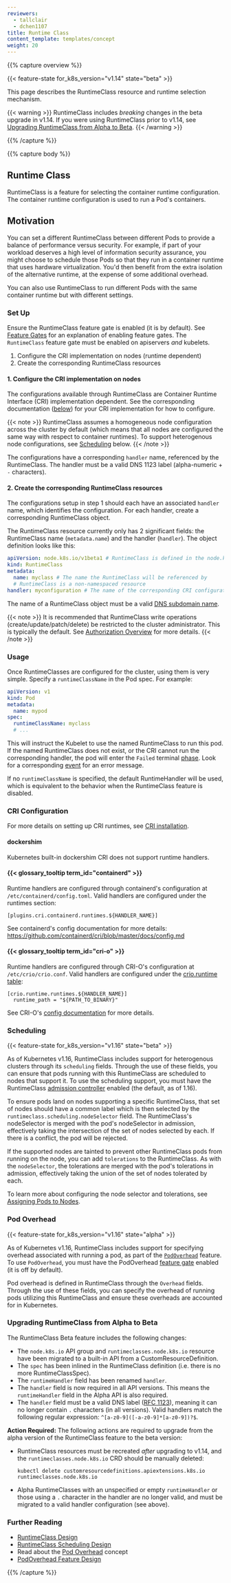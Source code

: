 ```yaml
---
reviewers:
  - tallclair
  - dchen1107
title: Runtime Class
content_template: templates/concept
weight: 20
---
```


{{% capture overview %}}

{{< feature-state for_k8s_version="v1.14" state="beta" >}}

This page describes the RuntimeClass resource and runtime selection mechanism.

{{< warning >}} RuntimeClass includes _breaking_ changes in the beta upgrade in
v1.14. If you were using RuntimeClass prior to v1.14, see
[Upgrading RuntimeClass from Alpha to Beta](#upgrading-runtimeclass-from-alpha-to-beta).
{{< /warning >}}

{{% /capture %}}

{{% capture body %}}

## Runtime Class

RuntimeClass is a feature for selecting the container runtime configuration. The
container runtime configuration is used to run a Pod's containers.

## Motivation

You can set a different RuntimeClass between different Pods to provide a balance
of performance versus security. For example, if part of your workload deserves a
high level of information security assurance, you might choose to schedule those
Pods so that they run in a container runtime that uses hardware virtualization.
You'd then benefit from the extra isolation of the alternative runtime, at the
expense of some additional overhead.

You can also use RuntimeClass to run different Pods with the same container
runtime but with different settings.

### Set Up

Ensure the RuntimeClass feature gate is enabled (it is by default). See
[Feature Gates](/docs/reference/command-line-tools-reference/feature-gates/) for
an explanation of enabling feature gates. The `RuntimeClass` feature gate must
be enabled on apiservers _and_ kubelets.

1. Configure the CRI implementation on nodes (runtime dependent)
2. Create the corresponding RuntimeClass resources

#### 1. Configure the CRI implementation on nodes

The configurations available through RuntimeClass are Container Runtime
Interface (CRI) implementation dependent. See the corresponding documentation
([below](#cri-configuration)) for your CRI implementation for how to configure.

{{< note >}} RuntimeClass assumes a homogeneous node configuration across the
cluster by default (which means that all nodes are configured the same way with
respect to container runtimes). To support heterogenous node configurations, see
[Scheduling](#scheduling) below. {{< /note >}}

The configurations have a corresponding `handler` name, referenced by the
RuntimeClass. The handler must be a valid DNS 1123 label (alpha-numeric + `-`
characters).

#### 2. Create the corresponding RuntimeClass resources

The configurations setup in step 1 should each have an associated `handler`
name, which identifies the configuration. For each handler, create a
corresponding RuntimeClass object.

The RuntimeClass resource currently only has 2 significant fields: the
RuntimeClass name (`metadata.name`) and the handler (`handler`). The object
definition looks like this:

```yaml
apiVersion: node.k8s.io/v1beta1 # RuntimeClass is defined in the node.k8s.io API group
kind: RuntimeClass
metadata:
  name: myclass # The name the RuntimeClass will be referenced by
  # RuntimeClass is a non-namespaced resource
handler: myconfiguration # The name of the corresponding CRI configuration
```

The name of a RuntimeClass object must be a valid
[DNS subdomain name](/docs/concepts/overview/working-with-objects/names#dns-subdomain-names).

{{< note >}} It is recommended that RuntimeClass write operations
(create/update/patch/delete) be restricted to the cluster administrator. This is
typically the default. See
[Authorization Overview](/docs/reference/access-authn-authz/authorization/) for
more details. {{< /note >}}

### Usage

Once RuntimeClasses are configured for the cluster, using them is very simple.
Specify a `runtimeClassName` in the Pod spec. For example:

```yaml
apiVersion: v1
kind: Pod
metadata:
  name: mypod
spec:
  runtimeClassName: myclass
  # ...
```

This will instruct the Kubelet to use the named RuntimeClass to run this pod. If
the named RuntimeClass does not exist, or the CRI cannot run the corresponding
handler, the pod will enter the `Failed` terminal
[phase](/docs/concepts/workloads/pods/pod-lifecycle/#pod-phase). Look for a
corresponding
[event](/docs/tasks/debug-application-cluster/debug-application-introspection/)
for an error message.

If no `runtimeClassName` is specified, the default RuntimeHandler will be used,
which is equivalent to the behavior when the RuntimeClass feature is disabled.

### CRI Configuration

For more details on setting up CRI runtimes, see
[CRI installation](/docs/setup/production-environment/container-runtimes/).

#### dockershim

Kubernetes built-in dockershim CRI does not support runtime handlers.

#### {{< glossary_tooltip term_id="containerd" >}}

Runtime handlers are configured through containerd's configuration at
`/etc/containerd/config.toml`. Valid handlers are configured under the runtimes
section:

```
[plugins.cri.containerd.runtimes.${HANDLER_NAME}]
```

See containerd's config documentation for more details:
https://github.com/containerd/cri/blob/master/docs/config.md

#### {{< glossary_tooltip term_id="cri-o" >}}

Runtime handlers are configured through CRI-O's configuration at
`/etc/crio/crio.conf`. Valid handlers are configured under the
[crio.runtime table](https://github.com/cri-o/cri-o/blob/master/docs/crio.conf.5.md#crioruntime-table):

```
[crio.runtime.runtimes.${HANDLER_NAME}]
  runtime_path = "${PATH_TO_BINARY}"
```

See CRI-O's [config documentation][100] for more details.

[100]: https://raw.githubusercontent.com/cri-o/cri-o/9f11d1d/docs/crio.conf.5.md

### Scheduling

{{< feature-state for_k8s_version="v1.16" state="beta" >}}

As of Kubernetes v1.16, RuntimeClass includes support for heterogenous clusters
through its `scheduling` fields. Through the use of these fields, you can ensure
that pods running with this RuntimeClass are scheduled to nodes that support it.
To use the scheduling support, you must have the RuntimeClass [admission
controller][] enabled (the default, as of 1.16).

To ensure pods land on nodes supporting a specific RuntimeClass, that set of
nodes should have a common label which is then selected by the
`runtimeclass.scheduling.nodeSelector` field. The RuntimeClass's nodeSelector is
merged with the pod's nodeSelector in admission, effectively taking the
intersection of the set of nodes selected by each. If there is a conflict, the
pod will be rejected.

If the supported nodes are tainted to prevent other RuntimeClass pods from
running on the node, you can add `tolerations` to the RuntimeClass. As with the
`nodeSelector`, the tolerations are merged with the pod's tolerations in
admission, effectively taking the union of the set of nodes tolerated by each.

To learn more about configuring the node selector and tolerations, see
[Assigning Pods to Nodes](/docs/concepts/configuration/assign-pod-node/).

[admission controller]:
  /docs/reference/access-authn-authz/admission-controllers/

### Pod Overhead

{{< feature-state for_k8s_version="v1.16" state="alpha" >}}

As of Kubernetes v1.16, RuntimeClass includes support for specifying overhead
associated with running a pod, as part of the
[`PodOverhead`](/docs/concepts/configuration/pod-overhead/) feature. To use
`PodOverhead`, you must have the PodOverhead
[feature gate](/docs/reference/command-line-tools-reference/feature-gates/)
enabled (it is off by default).

Pod overhead is defined in RuntimeClass through the `Overhead` fields. Through
the use of these fields, you can specify the overhead of running pods utilizing
this RuntimeClass and ensure these overheads are accounted for in Kubernetes.

### Upgrading RuntimeClass from Alpha to Beta

The RuntimeClass Beta feature includes the following changes:

- The `node.k8s.io` API group and `runtimeclasses.node.k8s.io` resource have
  been migrated to a built-in API from a CustomResourceDefinition.
- The `spec` has been inlined in the RuntimeClass definition (i.e. there is no
  more RuntimeClassSpec).
- The `runtimeHandler` field has been renamed `handler`.
- The `handler` field is now required in all API versions. This means the
  `runtimeHandler` field in the Alpha API is also required.
- The `handler` field must be a valid DNS label
  ([RFC 1123](https://tools.ietf.org/html/rfc1123)), meaning it can no longer
  contain `.` characters (in all versions). Valid handlers match the following
  regular expression: `^[a-z0-9]([-a-z0-9]*[a-z0-9])?$`.

**Action Required:** The following actions are required to upgrade from the
alpha version of the RuntimeClass feature to the beta version:

- RuntimeClass resources must be recreated _after_ upgrading to v1.14, and the
  `runtimeclasses.node.k8s.io` CRD should be manually deleted:
  ```
  kubectl delete customresourcedefinitions.apiextensions.k8s.io runtimeclasses.node.k8s.io
  ```
- Alpha RuntimeClasses with an unspecified or empty `runtimeHandler` or those
  using a `.` character in the handler are no longer valid, and must be migrated
  to a valid handler configuration (see above).

### Further Reading

- [RuntimeClass Design](https://github.com/kubernetes/enhancements/blob/master/keps/sig-node/runtime-class.md)
- [RuntimeClass Scheduling Design](https://github.com/kubernetes/enhancements/blob/master/keps/sig-node/runtime-class-scheduling.md)
- Read about the [Pod Overhead](/docs/concepts/configuration/pod-overhead/)
  concept
- [PodOverhead Feature Design](https://github.com/kubernetes/enhancements/blob/master/keps/sig-node/20190226-pod-overhead.md)

{{% /capture %}}
